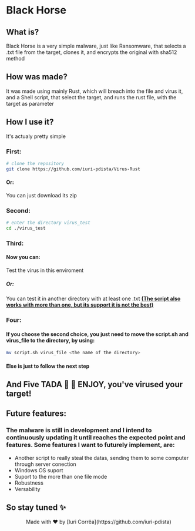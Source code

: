 # Black Horse

## What is?

Black Horse is a very simple malware, just like Ransomware, that selects a .txt file from the target, clones it, and encrypts the original with sha512 method

## How was made?

It was made using mainly Rust, which will breach into the file and virus it, and a Shell script, that select the target, and runs the rust file, with the target as parameter

## How I use it?

It's actualy pretty simple

### <b> First: </b>

```bash
# clone the repository
git clone https://github.com/iuri-pdista/Virus-Rust
```

#### <b> Or: </b>

You can just download its zip

### <b> Second: </b>

```bash
# enter the directory virus_test
cd ./virus_test
```

### <b> Third: </b>

#### Now you can:

Test the virus in this enviroment

##### Or:

You can test it in another directory with at least one .txt <b><u>(The script also works with more than one, but its support it is not the best)</u></b>

### <b>Four: </b>

#### If you choose the second choice, you just need to move the script.sh and virus_file to the directory, by using: 

```bash
mv script.sh virus_file <the name of the directory>
```

#### Else is just to follow the next step

## And <b> Five </b> TADA :tada: :tada: ENJOY, you've virused your target!


## Future features: 

### The malware is still in development and I intend to continuously updating it until reaches the expected point and features. Some features I want to futurely implement, are:

- Another script to really steal the datas, sending them to some computer through server conection
- Windows OS suport 
- Suport to the more than one file mode
- Robustness
- Versability

## So stay tuned :sparkles:
<p align="center"> Made with ♥ by [Iuri Corrêa](https://github.com/iuri-pdista) </p>